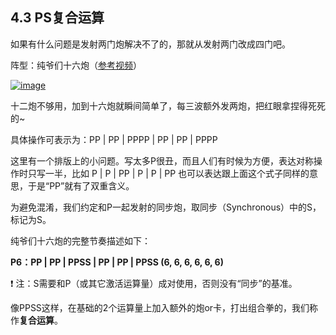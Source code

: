 ## 4.3 PS复合运算

 

如果有什么问题是发射两门炮解决不了的，那就从发射两门改成四门吧。

 

阵型：纯爷们十六炮（[参考视频](https://www.bilibili.com/video/BV1xS4y197Zd)）

 

[![image](https://forum.crescb.com/wp-content/uploads/wpforo/attachments/2/thumbnail/341-image.png)](https://forum.crescb.com/wp-content/uploads/wpforo/attachments/2/341-image.png)



 

十二炮不够用，加到十六炮就瞬间简单了，每三波额外发两炮，把红眼拿捏得死死的~

 

具体操作可表示为：PP | PP | PPPP | PP | PP | PPPP

 

这里有一个排版上的小问题。写太多P很丑，而且人们有时候为方便，表达对称操作时只写一半，比如 P | P | PP | P | P | PP 也可以表达跟上面这个式子同样的意思，于是“PP”就有了双重含义。

 

为避免混淆，我们约定和P一起发射的同步炮，取同步（Synchronous）中的S，标记为S。

 

纯爷们十六炮的完整节奏描述如下：

**P6：PP | PP | PPSS | PP | PP | PPSS (6, 6, 6, 6, 6, 6)**

 

❗ 注：S需要和P（或其它激活运算量）成对使用，否则没有“同步”的基准。

 

像PPSS这样，在基础的2个运算量上加入额外的炮or卡，打出组合拳的，我们称作**复合运算**。